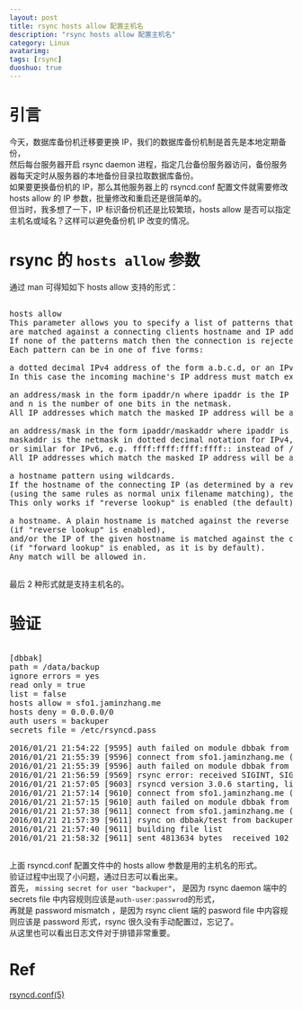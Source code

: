 ```yaml
---
layout: post
title: rsync hosts allow 配置主机名
description: "rsync hosts allow 配置主机名"
category: Linux
avatarimg:
tags: [rsync]
duoshuo: true
---
```


# 引言

今天，数据库备份机迁移要更换 IP，我们的数据库备份机制是首先是本地定期备份，  
然后每台服务器开启 rsync daemon 进程，指定几台备份服务器访问，备份服务器每天定时从服务器的本地备份目录拉取数据库备份。  
如果要更换备份机的 IP，那么其他服务器上的 rsyncd.conf 配置文件就需要修改 hosts allow 的 IP 参数，批量修改和重启还是很简单的。  
但当时，我多想了一下，IP 标识备份机还是比较繁琐，hosts allow 是否可以指定主机名或域名？这样可以避免备份机 IP 改变的情况。

# rsync 的 `hosts allow` 参数

通过 man 可得知如下 hosts allow 支持的形式：

<pre>

hosts allow
This parameter allows you to specify a list of patterns that 
are matched against a connecting clients hostname and IP address. 
If none of the patterns match then the connection is rejected.
Each pattern can be in one of five forms:

a dotted decimal IPv4 address of the form a.b.c.d, or an IPv6 address of the form a:b:c::d:e:f. 
In this case the incoming machine's IP address must match exactly.

an address/mask in the form ipaddr/n where ipaddr is the IP address 
and n is the number of one bits in the netmask. 
All IP addresses which match the masked IP address will be allowed in.

an address/mask in the form ipaddr/maskaddr where ipaddr is the IP address and 
maskaddr is the netmask in dotted decimal notation for IPv4, 
or similar for IPv6, e.g. ffff:ffff:ffff:ffff:: instead of /64. 
All IP addresses which match the masked IP address will be allowed in.

a hostname pattern using wildcards. 
If the hostname of the connecting IP (as determined by a reverse lookup) matches the wildcarded name
(using the same rules as normal unix filename matching), the client is allowed in. 
This only works if "reverse lookup" is enabled (the default).

a hostname. A plain hostname is matched against the reverse DNS of the connecting IP
(if "reverse lookup" is enabled), 
and/or the IP of the given hostname is matched against the connecting IP
(if "forward lookup" is enabled, as it is by default). 
Any match will be allowed in.

</pre>

最后 2 种形式就是支持主机名的。

# 验证

<pre>

[dbbak]
path = /data/backup
ignore errors = yes
read only = true
list = false
hosts allow = sfo1.jaminzhang.me
hosts deny = 0.0.0.0/0
auth users = backuper
secrets file = /etc/rsyncd.pass

2016/01/21 21:54:22 [9595] auth failed on module dbbak from sfo1.jaminzhang.me (104.236.187.xx): missing secret for user "backuper"
2016/01/21 21:55:39 [9596] connect from sfo1.jaminzhang.me (104.236.187.xx)
2016/01/21 21:55:39 [9596] auth failed on module dbbak from sfo1.jaminzhang.me (104.236.187.xx): missing secret for user "backuper"
2016/01/21 21:56:59 [9569] rsync error: received SIGINT, SIGTERM, or SIGHUP (code 20) at rsync.c(546) [receiver=3.0.6]
2016/01/21 21:57:05 [9603] rsyncd version 3.0.6 starting, listening on port 59873
2016/01/21 21:57:14 [9610] connect from sfo1.jaminzhang.me (104.236.187.xx)
2016/01/21 21:57:15 [9610] auth failed on module dbbak from sfo1.jaminzhang.me (104.236.187.xx): password mismatch
2016/01/21 21:57:38 [9611] connect from sfo1.jaminzhang.me (104.236.187.xx)
2016/01/21 21:57:39 [9611] rsync on dbbak/test from backuper@sfo1.jaminzhang.me (104.236.187.xx)
2016/01/21 21:57:40 [9611] building file list
2016/01/21 21:58:32 [9611] sent 4813634 bytes  received 102 bytes  total size 4812805

</pre>

上面 rsyncd.conf 配置文件中的 hosts allow 参数是用的主机名的形式。  
验证过程中出现了小问题，通过日志可以看出来。  
首先， `missing secret for user "backuper"`，
是因为 rsync daemon 端中的 secrets file 中内容规则应该是`auth-user:passwrod`的形式，  
再就是 password mismatch ，是因为 rsync client 端的 pasword file 中内容规则应该是 password 形式，rsync 很久没有手动配置过，忘记了。  
从这里也可以看出日志文件对于排错非常重要。

# Ref
[rsyncd.conf(5)](http://rsync.samba.org/ftp/rsync/rsyncd.conf.html)  
